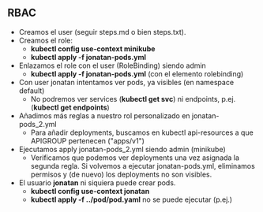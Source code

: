 
## RBAC

- Creamos el user (seguir steps.md o bien steps.txt).
- Creamos el role:
    - **kubectl config use-context minikube**
    - **kubectl apply -f jonatan-pods.yml**
- Enlazamos el role con el user (RoleBinding) siendo admin
     - **kubectl apply -f jonatan-pods.yml** (con el elemento rolebinding)
- Con user jonatan intentamos ver pods, ya visibles (en namespace default)
    - No podremos ver services (**kubectl get svc**) ni endpoints, p.ej. (**kubectl get endpoints**)
- Añadimos más reglas a nuestro rol personalizado en jonatan-pods_2.yml
    - Para añadir deployments, buscamos en kubectl api-resources a que APIGROUP pertenecen ("apps/v1")
- Ejecutamos apply jonatan-pods_2.yml siendo admin (minikube)
    - Verificamos que podemos ver deployments una vez asignada la segunda regla. Si volvemos a ejecutar jonatan-pods.yml, eliminamos permisos y (de nuevo) los deployments no son visibles.
- El usuario **jonatan** ni siquiera puede crear pods.
    -  **kubectl config use-context jonatan**
    -  **kubectl apply -f ../pod/pod.yaml** no se puede ejecutar (p.ej.)

